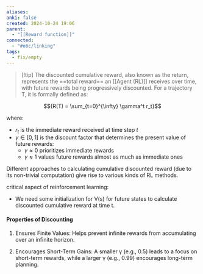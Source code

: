 ```yaml
---
aliases: 
anki: false
created: 2024-10-24 19:06
parent:
  - "[[Reward function]]"
connected:
  - "#обс/linking"
tags:
  - fix/empty
---
```




> [!tip] The discounted cumulative reward, also known as the return, 
represents the ==total reward== an [[Agent (RL)]] receives over time, with future rewards being progressively discounted. For a trajectory T, it is formally defined as:

$${R(T) = \sum_{t=0}^{\infty} \gamma^t r_t}$$

where:
- $r_t$ is the immediate reward received at time step $t$
- $\gamma \in [0,1]$ is the discount factor that determines the present value of future rewards:
  - $\gamma \approx 0$ prioritizes immediate rewards
  - $\gamma \approx 1$ values future rewards almost as much as immediate ones

Different approaches to calculating cumulative discounted reward (due to its non-trivial computation) give rise to various kinds of RL methods.

critical aspect of reinforcement learning:

- We need some initialization for V(s) for future states to calculate discounted cumulative reward at time t.
    

#### Properties of Discounting

1. Ensures Finite Values: Helps prevent infinite rewards from accumulating over an infinite horizon.
    
2. Encourages Short-Term Gains: A smaller γ (e.g., 0.5) leads to a focus on short-term rewards, while a larger γ (e.g., 0.99) encourages long-term planning​.
    
